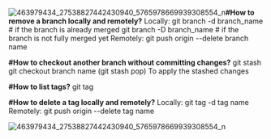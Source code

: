 ![463979434_27538827442430940_5765978669939308554_n](https://github.com/user-attachments/assets/4a437797-b28e-409b-a75a-4a499acbb5f7)**#How to remove a branch locally and remotely?**
Locally:
git branch -d branch_name  # if the branch is already merged
git branch -D branch_name  # if the branch is not fully merged yet
Remotely:
git push origin --delete branch name

**#How to checkout another branch without committing changes?**
git stash
git checkout branch name
(git stash pop) To apply the stashed changes

**#How to list tags?**
git tag

**#How to delete a tag locally and remotely?**
Locally:
git tag -d tag name
Remotely: 
git push origin --delete tag name

![463979434_27538827442430940_5765978669939308554_n](https://github.com/user-attachments/assets/37a8648f-5cd2-4721-98ea-cfb5b769c9b2)

